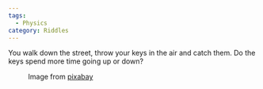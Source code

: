 ```yaml
---
tags:
  - Physics
category: Riddles
---
```


You walk down the street, throw your keys in the air and catch them. Do the keys spend more time going up or down?

<figure style="width: 300px" class="align-center">
  <img src="https://cdn.pixabay.com/photo/2018/12/11/09/04/key-3868639_1280.jpg" alt="">
  <figcaption>Image from <a href="https://pixabay.com/photos/key-hand-hover-throw-time-3868639/">pixabay</a></figcaption>
</figure> 

